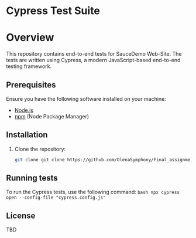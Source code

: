# Cypress Test Suite

# Overview

This repository contains end-to-end tests for SauceDemo Web-Site. The tests are written using Cypress, a modern JavaScript-based end-to-end testing framework.

## Prerequisites

Ensure you have the following software installed on your machine:

- [Node.js](https://nodejs.org/)
- [npm](https://www.npmjs.com/) (Node Package Manager)

## Installation

1. Clone the repository:

   ```bash
   git clone git clone https://github.com/OlenaSymphony/Final_assignment_AQA.git
   ```

## Running tests

To run the Cypress tests, use the following command:
    ```bash
    npx cypress open --config-file "cypress.config.js"
    ```

## License

TBD
